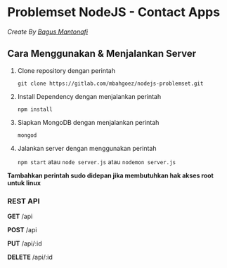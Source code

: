 # Problemset NodeJS - Contact Apps
*Create By [Bagus Mantonafi](https://www.facebook.com/mbah.goez)*
## Cara Menggunakan & Menjalankan Server

1. Clone repository dengan perintah 

	``
	git clone https://gitlab.com/mbahgoez/nodejs-problemset.git
	``
2. Install Dependency dengan menjalankan perintah
	
	``
	npm install
	``

3. Siapkan MongoDB dengan menjalankan perintah 

	``
	mongod
	``

4. Jalankan server dengan menggunakan perintah
	
	``
	npm start
	``
	atau
	``
	node server.js
	``
	atau
	``
	nodemon server.js
	``

**Tambahkan perintah sudo didepan jika membutuhkan hak akses root untuk linux**


### REST API

**GET**
/api

**POST**
/api

**PUT**
/api/:id

**DELETE**
/api/:id